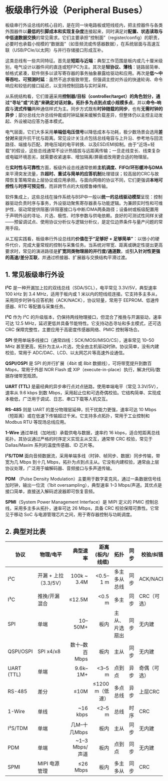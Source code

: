 # 板级串行外设（Peripheral Buses）

板级串行外设总线的核心目的，是在同一块电路板或短线缆内，把主控器件与各类外围器件以**最低的引脚成本和实现复杂度**连接起来，同时满足对**配置、状态读取与中低速数据交换**的常见需求。它们主要承担“控制面”（register/config）的职责，必要时也承载小规模的“数据面”（如音频流或传感器数据），在系统层面与高速互联（USB/PCIe/以太网）与并行存储接口形成互补。

这类总线有一些共同特征。首先是**短距与近端**：典型工作范围是板内或几十厘米级别，电气设计以器件间的直连或短FPC为主。其次是**轻协议、薄栈**：链路层简单、帧格式紧凑，软件侧多以读写寄存器的事务抽象暴露给驱动和应用。再次是**低～中等吞吐、可预测时延**：虽然不追求极致带宽，但强调主控对外设的快速轮询、命令响应和较低的接口延迟，以支持控制回路与实时采样。

从系统结构看，它们普遍采用**控制器/目标（controller/target）**的角色划分，通过“寻址”或“片选”来确定对话对象。拓扑多为**点到点或小规模多点**，并以**命令–响应**与**流式传输**两种通信样式为主。同步方式既有**时钟随载的同步**，也有**无需时钟的异步**；部分总线允许总线仲裁或时钟延展来缓解负载差异，但整体仍以主控主动发起、外设被动应答为基本模式。

电气层面，它们大多采用**单端低电压信号**以降低成本与功耗，极少数场景会选用**差分对**来提升抗干扰与距离。常见设计关注点包括总线电容与上升沿、参考地与回流路径、端接与匹配、跨电压域的电平转换、以及ESD/EMI抑制。由于“近场+轻载”的假设，这些总线通常不设计热插拔与远距离传输；一旦走线变长、线束复杂或电磁环境恶劣，就需要收紧速率、增加隔离/屏蔽或改用更合适的物理层。

在**实时性与可靠性**方面，板级外设总线通常依赖**主机调度、FIFO/环形缓冲与DMA**来平滑突发流量，靠**超时、重试与简单的应答机制**处理错误；较高层的CRC与故障恢复策略常由上层协议或应用承担。与面向网络的协议不同，它们更强调**本地可控性**与**时序可预见性**，而非跨节点的大规模鲁棒传输。

软件集成上，这些总线在操作系统与BSP中一般以**统一的总线驱动模型**呈现：控制器驱动负责时序与事务，外设驱动聚焦寄存器表与功能逻辑。为兼顾实时性和可维护性，驱动常提供阻塞/非阻塞接口与中断/DMA两条路径；设备树或板级配置用于声明外设的寻址、片选、极性、时序参数与供电依赖。良好的可测试性同样关键——预留调试点、使用协议分析仪与逻辑分析仪，是定位边界条件与量产问题的常用手段。

从工程实践看，板级串行外设总线的**价值在于“足够好 + 足够简单”**：以很小的硬件代价，完成大量常规的控制与采集任务。当系统对带宽、距离或确定性提出更高要求时，常见的演进路径是**扩宽同类物理层的并行度/通道数**，或**引入针对性更强的高速/差分互联**，并通过桥接器、扩展器与交换结构平滑过渡。

## 1. 常见板级串行外设

**I²C** 是一种开漏加上拉的双线总线（SDA/SCL），电平常见 3.3V/5V，典型速率 100 kHz 到 3.4 MHz，适用于板内或 1 米以内的短线缆连接。它支持多主多从，采用同步时钟与应答机制（ACK/NACK），协议轻量，常用于 EEPROM、低速传感器、RTC 等配置与采集任务。

**I³C** 作为 I²C 的升级版本，仍保持两线物理接口，但混合了推挽与开漏驱动，速率可达 12.5 MHz，延迟更低并具备节能特性。它支持动态寻址和多主模式，还可选 CRC 保障完整性，主要应用于高密度传感器网络、PMIC 控制等场合。

**SPI** 使用单端多线接口（通常四线：SCK/MOSI/MISO/CS），速率常见 10–50 MHz 甚至更高，拓扑为主从+片选，完全由主机驱动时钟。协议简单，没有内建校验，常用于 ADC/DAC、LCD、以太网芯片等高速外设通信。

**QSPI/OSPI** 是 SPI 的并行扩展（4bit 或 8bit 数据线），可将带宽提升到数百 Mbps，常用于外部 NOR Flash 或 XIP（execute-in-place）执行，解决代码/数据存储带宽瓶颈。

**UART (TTL)** 是最经典的异步串行点对点链路，使用单端电平（常见 3.3V/5V），速率从 9.6 kbps 到数 Mbps，采用起止位和可选奇偶校验。它结构简单、实现成本极低，广泛用于调试、日志、串口下载等人机交互。

**RS-485** 则是 UART 的差分物理层延伸，抗干扰能力更强，速率可达 10 Mbps（短距离）或在低速下传输超过千米。它支持多点拓扑，常用于工业控制和 Modbus RTU 等现场总线应用。

**1-Wire** 通过单线（加地线）承载供电与数据，速率约 16 kbps，适合短距离总线拓扑。其协议通过严格的时序定义实现主从交互，通常带 CRC 校验，常见于 Dallas/Maxim 系列的温度传感器、ID 芯片等。

**I²S/TDM** 面向音频数据流，采用单端多线（时钟、帧同步、数据）同步传输，带宽为几 Mbps 到十几 Mbps，拓扑为点到点主从。它没有内建校验，通常由上层协议处理，广泛用于编解码器、音频接口与多声道传输。

**PDM** （Pulse Density Modulation）主要用于数字麦克风，通过一条数据信号线加时钟，输出一位流（1bit oversampling），典型速率 1–3 Mbps/声道。其优点是接口简单，直接送入解码滤波器即可恢复音频。

**SPMI**（System Power Management Interface）是 MIPI 定义的 PMIC 控制总线，采用多主多从拓扑，速率可达 26 Mbps，具备 CRC 校验保障可靠性。它常见于移动 SoC 与电源管理芯片之间，用于寄存器控制与功耗调度。

## 2. 典型对比表

| 协议         | 物理/电平           |         典型速率 |   距离(板内/线缆) | 拓扑      | 同步 | 校验/纠错    | 常见用途            |
| ---------- | --------------- | -----------: | ----------: | ------- | -- | -------- | --------------- |
| I²C        | 开漏 + 上拉（3.3/5V） |  100k ~ 3.4M |    <0.5–1 m | 多主多从总线  | 同步 | ACK/NACK | 低速传感器/EEPROM    |
| I³C        | 推挽/开漏混合         |       ≤12.5M |      <0.5 m | 多主      | 同步 | CRC（可选）  | 传感网络/PMIC       |
| SPI        | 单端              |      10–50M+ |          板内 | 主从、片选扇出 | 同步 | 无内建      | 高速外设/ADC/DAC    |
| QSPI/OSPI  | SPI x4/x8       |   数十–数百 Mbps |          板内 | 主从      | 同步 | 无内建      | NOR Flash/XIP   |
| UART (TTL) | 单端              |     9.6k–1M+ |      <3–5 m | 点到点     | 异步 | 奇偶（可选）   | 调试/日志           |
| RS-485     | 差分              |         ≤10M | ≤1200 m（低速） | 多点总线    | 异步 | 上层CRC    | 工业现场/Modbus RTU |
| 1-Wire     | 单线              |     ~16 kbps |      <2–5 m | 总线      | 时序 | CRC      | ID/简单传感         |
| I²S/TDM    | 单端              |    几M–十几Mbps |          板内 | 主从      | 同步 | 无内建      | 音频流             |
| PDM        | 单端              | ~1–3 Mbps/声道 |          板内 | 点到点     | 同步 | 无内建      | 数字麦克风           |
| SPMI       | MIPI 电源管理       |     ≤26 Mbps |          板内 | 多主多从    | 同步 | CRC      | PMIC 控制         |
